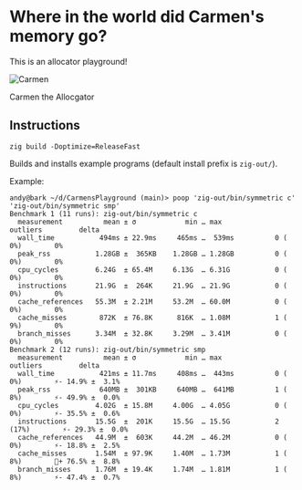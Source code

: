 # Where in the world did Carmen's memory go?

This is an allocator playground!

![Carmen](https://raw.githubusercontent.com/ziglang/logo/refs/heads/master/carmen.svg)

Carmen the Allocgator

## Instructions

```
zig build -Doptimize=ReleaseFast
```

Builds and installs example programs (default install prefix is `zig-out/`).

Example:

```
andy@bark ~/d/CarmensPlayground (main)> poop 'zig-out/bin/symmetric c' 'zig-out/bin/symmetric smp'
Benchmark 1 (11 runs): zig-out/bin/symmetric c
  measurement          mean ± σ            min … max           outliers         delta
  wall_time           494ms ± 22.9ms     465ms …  539ms          0 ( 0%)        0%
  peak_rss           1.28GB ±  365KB    1.28GB … 1.28GB          0 ( 0%)        0%
  cpu_cycles         6.24G  ± 65.4M     6.13G  … 6.31G           0 ( 0%)        0%
  instructions       21.9G  ±  264K     21.9G  … 21.9G           0 ( 0%)        0%
  cache_references   55.3M  ± 2.21M     53.2M  … 60.0M           0 ( 0%)        0%
  cache_misses        872K  ± 76.8K      816K  … 1.08M           1 ( 9%)        0%
  branch_misses      3.34M  ± 32.8K     3.29M  … 3.41M           0 ( 0%)        0%
Benchmark 2 (12 runs): zig-out/bin/symmetric smp
  measurement          mean ± σ            min … max           outliers         delta
  wall_time           421ms ± 11.7ms     408ms …  443ms          0 ( 0%)        ⚡- 14.9% ±  3.1%
  peak_rss            640MB ±  301KB     640MB …  641MB          1 ( 8%)        ⚡- 49.9% ±  0.0%
  cpu_cycles         4.02G  ± 15.8M     4.00G  … 4.05G           0 ( 0%)        ⚡- 35.5% ±  0.6%
  instructions       15.5G  ±  201K     15.5G  … 15.5G           2 (17%)        ⚡- 29.3% ±  0.0%
  cache_references   44.9M  ±  603K     44.2M  … 46.2M           0 ( 0%)        ⚡- 18.8% ±  2.5%
  cache_misses       1.54M  ± 97.9K     1.40M  … 1.73M           1 ( 8%)        💩+ 76.5% ±  8.8%
  branch_misses      1.76M  ± 19.4K     1.74M  … 1.81M           1 ( 8%)        ⚡- 47.4% ±  0.7%
```
